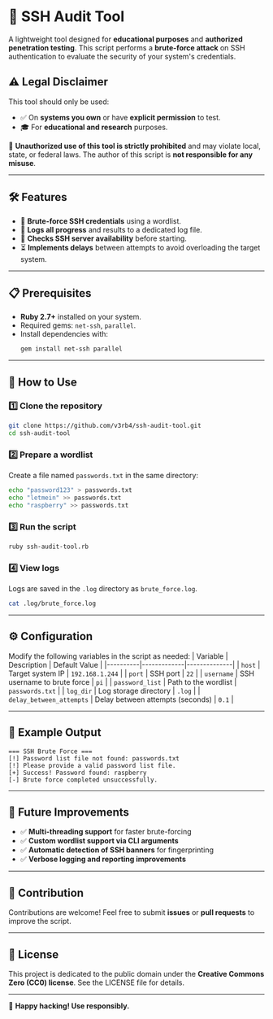 # 🔐 SSH Audit Tool

A lightweight tool designed for **educational purposes** and **authorized penetration testing**. This script performs a **brute-force attack** on SSH authentication to evaluate the security of your system's credentials.

## ⚠️ Legal Disclaimer
This tool should only be used:
- ✅ On **systems you own** or have **explicit permission** to test.
- 🎓 For **educational and research** purposes.

🚨 **Unauthorized use of this tool is strictly prohibited** and may violate local, state, or federal laws. The author of this script is **not responsible for any misuse**.

---

## 🛠 Features
- 🚀 **Brute-force SSH credentials** using a wordlist.
- 📝 **Logs all progress** and results to a dedicated log file.
- 🔄 **Checks SSH server availability** before starting.
- ⏳ **Implements delays** between attempts to avoid overloading the target system.

---

## 📋 Prerequisites
- **Ruby 2.7+** installed on your system.
- Required gems: `net-ssh`, `parallel`.
- Install dependencies with:
  ```bash
  gem install net-ssh parallel
  ```

---

## 🚀 How to Use
### 1️⃣ Clone the repository
```bash
git clone https://github.com/v3rb4/ssh-audit-tool.git
cd ssh-audit-tool
```

### 2️⃣ Prepare a wordlist
Create a file named `passwords.txt` in the same directory:
```bash
echo "password123" > passwords.txt
echo "letmein" >> passwords.txt
echo "raspberry" >> passwords.txt
```

### 3️⃣ Run the script
```bash
ruby ssh-audit-tool.rb
```

### 4️⃣ View logs
Logs are saved in the `.log` directory as `brute_force.log`.
```bash
cat .log/brute_force.log
```

---

## ⚙️ Configuration
Modify the following variables in the script as needed:
| Variable | Description | Default Value |
|----------|-------------|--------------|
| `host` | Target system IP | `192.168.1.244` |
| `port` | SSH port | `22` |
| `username` | SSH username to brute force | `pi` |
| `password_list` | Path to the wordlist | `passwords.txt` |
| `log_dir` | Log storage directory | `.log` |
| `delay_between_attempts` | Delay between attempts (seconds) | `0.1` |

---

## 📌 Example Output
```plaintext
=== SSH Brute Force ===
[!] Password list file not found: passwords.txt
[!] Please provide a valid password list file.
[+] Success! Password found: raspberry
[-] Brute force completed unsuccessfully.
```

---

## 🔄 Future Improvements
- ✅ **Multi-threading support** for faster brute-forcing
- ✅ **Custom wordlist support via CLI arguments**
- ✅ **Automatic detection of SSH banners** for fingerprinting
- ✅ **Verbose logging and reporting improvements**

---

## 🤝 Contribution
Contributions are welcome! Feel free to submit **issues** or **pull requests** to improve the script.

---

## 📜 License
This project is dedicated to the public domain under the **Creative Commons Zero (CC0) license**. See the LICENSE file for details.

---

🚀 **Happy hacking! Use responsibly.**
